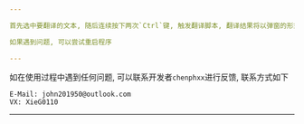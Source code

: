 ```yaml
---

首先选中要翻译的文本, 随后连续按下两次`Ctrl`键, 触发翻译脚本, 翻译结果将以弹窗的形式呈现

如果遇到问题, 可以尝试重启程序

---
```


如在使用过程中遇到任何问题, 可以联系开发者`chenphxx`进行反馈, 联系方式如下

```
E-Mail: john201950@outlook.com
VX: XieG0110
```

---
